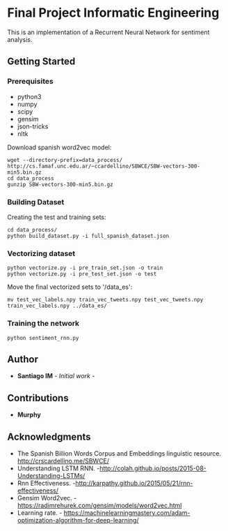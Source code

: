 # Final Project Informatic Engineering

This is an implementation of a Recurrent Neural Network for sentiment analysis.

## Getting Started

### Prerequisites
* python3
* numpy
* scipy
* gensim
* json-tricks
* nltk

Download spanish word2vec model:

```
wget ‐‐directory-prefix=data_process/ http://cs.famaf.unc.edu.ar/~ccardellino/SBWCE/SBW-vectors-300-min5.bin.gz
cd data_process 
gunzip SBW-vectors-300-min5.bin.gz
```

### Building Dataset

Creating the test and training sets:

```
cd data_process/
python build_dataset.py -i full_spanish_dataset.json 
```

### Vectorizing dataset

```
python vectorize.py -i pre_train_set.json -o train
python vectorize.py -i pre_test_set.json -o test
```

Move the final vectorized sets to '/data_es':

```
mv test_vec_labels.npy train_vec_tweets.npy test_vec_tweets.npy train_vec_labels.npy ../data_es/
```

### Training the network
```
python sentiment_rnn.py
```

## Author

* **Santiago IM** - *Initial work* -

## Contributions

* **Murphy**


## Acknowledgments

* The Spanish Billion Words Corpus and Embeddings linguistic resource. http://crscardellino.me/SBWCE/
* Understanding LSTM RNN. -http://colah.github.io/posts/2015-08-Understanding-LSTMs/
* Rnn Effectiveness. -http://karpathy.github.io/2015/05/21/rnn-effectiveness/
* Gensim Word2vec. - https://radimrehurek.com/gensim/models/word2vec.html
* Learning rate. - https://machinelearningmastery.com/adam-optimization-algorithm-for-deep-learning/
